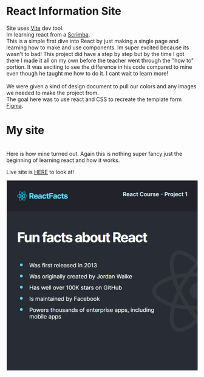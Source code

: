 # React Information Site
Site uses [Vite](https://vitejs.dev/) dev tool.
<br>
Im learning react from a [Scrimba](https://scrimba.com/learn/learnreact).
<br>
This is a simple first dive into React by just making a single page and learning how to make and use components. 
Im super excited because its wasn't to bad! This project did have a step by step but by the time I got there I made it all on my own 
before the teacher went through the "how to" portion. It was exciting to see the difference in his code compared to mine even though he taught me how to do it.
I cant wait to learn more!
<br><br>
We were given a kind of design document to pull our colors and any images we needed to make the project from.
<br>
The goal here was to use react and CSS to recreate the template form [Figma](https://www.figma.com/file/xA1rJVQOorqMW6xjGdBLcI/ReactFacts?node-id=0%3A1).
<br>
# My site
<br>
Here is how mine turned out. Again this is nothing super fancy just the beginning of learning react and how it works.
<br>

Live site is [HERE](https://tinet0624.github.io/react-project-1/) to look at!
<br>

![ReactIMG](./images/MyFirstReactSite.jpg)

